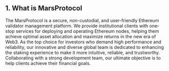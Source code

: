 ## 1. What is MarsProtocol

The MarsProtocol is a secure, non-custodial, and user-friendly Ethereum validator management platform. We provide institutional clients with one-stop services for deploying and operating Ethereum nodes, helping them achieve optimal asset allocation and maximize returns in the new era of Web3. As the top choice for investors who demand high performance and reliability, our innovative and diverse global team is dedicated to enhancing the staking experience to make it more intuitive, reliable, and trustworthy. Collaborating with a strong development team, our ultimate objective is to help clients achieve their financial goals.
